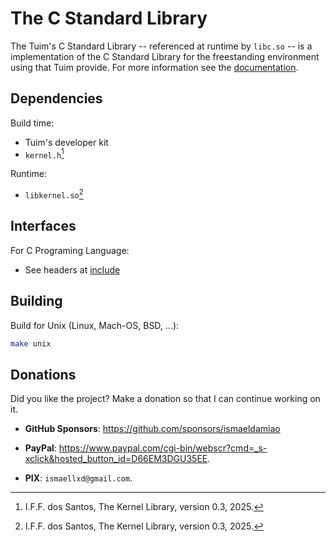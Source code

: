 # The C Standard Library

The Tuim's C Standard Library -- referenced at runtime by `libc.so` --
is a implementation of the C Standard Library for the freestanding environment
using that Tuim provide.
For more information see the [documentation](doc).

## Dependencies

Build time:
* Tuim's developer kit
* `kernel.h`[^libkernel]

Runtime:
* `libkernel.so`[^libkernel]

[^libkernel]: I.F.F. dos Santos, The Kernel Library, version 0.3, 2025.

## Interfaces

For C Programing Language:
* See headers at [include](include)

## Building

Build for Unix (Linux, Mach-OS, BSD, ...):

```sh
make unix
```

## Donations

Did you like the project? Make a donation so that I can continue working on it.

- **GitHub Sponsors**: https://github.com/sponsors/ismaeldamiao

- **PayPal**: <https://www.paypal.com/cgi-bin/webscr?cmd=_s-xclick&hosted_button_id=D66EM3DGU35EE>.

- **PIX**: `ismaellxd@gmail.com`.
